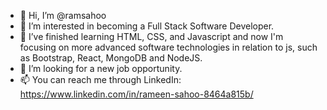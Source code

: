- 👋 Hi, I’m @ramsahoo
- 👀 I’m interested in becoming a Full Stack Software Developer.
- 🌱 I’ve finished learning HTML, CSS, and Javascript and now I'm focusing on more advanced software technologies in relation to js, such as Bootstrap, React, MongoDB and NodeJS.
- 💞️ I’m looking for a new job opportunity.
- 📫 You can reach me through LinkedIn: https://www.linkedin.com/in/rameen-sahoo-8464a815b/

<!---
ramsahoo/ramsahoo is a ✨ special ✨ repository because its `README.md` (this file) appears on your GitHub profile.
You can click the Preview link to take a look at your changes.
--->
